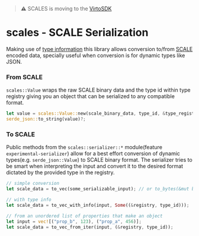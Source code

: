 > ⚠️ SCALES is moving to the [VirtoSDK](https://github.com/virto-network/virto-sdk)

# scales - SCALE Serialization

Making use of [type information](https://github.com/paritytech/scale-info) this library allows 
conversion to/from [SCALE](https://github.com/paritytech/parity-scale-codec) encoded data, 
specially useful when conversion is for dynamic types like JSON.

### From SCALE

`scales::Value` wraps the raw SCALE binary data and the type id within type registry 
giving you an object that can be serialized to any compatible format.

```rust
let value = scales::Value::new(scale_binary_data, type_id, &type_registry);
serde_json::to_string(value)?;
```

### To SCALE

Public methods from the `scales::serializer::*` module(feature `experimental-serializer`)
allow for a best effort conversion of dynamic types(e.g. `serde_json::Value`) to SCALE
binary format. The serializer tries to be smart when interpreting the input and convert it
to the desired format dictated by the provided type in the registry.

```rust
// simple conversion
let scale_data = to_vec(some_serializable_input); // or to_bytes(&mut bytes, input);

// with type info
let scale_data = to_vec_with_info(input, Some((&registry, type_id)));

// from an unordered list of properties that make an object
let input = vec![("prop_b", 123), ("prop_a", 456)];
let scale_data = to_vec_from_iter(input, (&registry, type_id));
```

